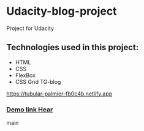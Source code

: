 # Udacity-blog-project
Project for Udacity
## Technologies used in this project:
* HTML
* CSS
* FlexBox
* CSS Grid
 TG-blog


https://tubular-palmier-fb0c4b.netlify.app

### [Demo link Hear](https://tubular-palmier-fb0c4b.netlify.app)
 main
